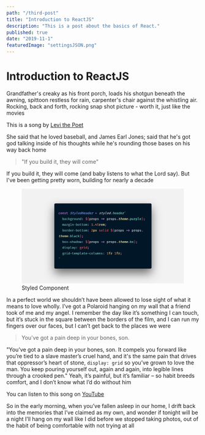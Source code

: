 ```yaml
---
path: "/third-post"
title: "Introduction to ReactJS"
description: "This is a post about the basics of React."
published: true
date: "2019-11-1"
featuredImage: "settingsJSON.png"
---
```


# Introduction to ReactJS

Grandfather's creaky as his front porch, loads his shotgun beneath the awning, spittoon restless for rain, carpenter's chair against the whistling air. Rocking, back and forth, rocking snap shot picture - worth it, just like the movies

<div class="tip tip-right">

This is a song by [Levi the Poet](http://levithepoet.net)

</div>

She said that he loved baseball, and James Earl Jones; said that he's got god talking inside of his thoughts while he's rounding those bases on his way back home

> "If you build it, they will come"

If you build it, they will come (and baby listens to what the Lord say). But I've been getting pretty worn, building for nearly a decade

<figure>
    <img src="styledComponents.png" alt="Big Ass Image">
    <figcaption>Styled Component</figcaption>
</figure>

In a perfect world we shouldn’t have been allowed to lose sight of what it means to love wholly. I’ve got a Polaroid hanging on my wall that a friend took of me and my angel. I remember the day like it’s something I can touch, but it’s stuck in the square between the borders of the film, and I can run my fingers over our faces, but I can’t get back to the places we were

> You’ve got a pain deep in your bones, son.

"You’ve got a pain deep in your bones, son. It compels you forward like you’re tied to a slave master’s cruel hand, and it's the same pain that drives that oppressor’s heart of stone, `display: grid` so you’ve grown to love the man. You keep pouring yourself out, again and again, into legible lines through a crooked pen." Yeah, it’s painful, but it’s familiar – so habit breeds comfort, and I don’t know what I’d do without him

<div class="tip tip-left">

You can listen to this song on [YouTube](https://www.youtube.com/watch?v=-gvpej9TT-g)

</div>

So in the early morning, when you’ve fallen asleep in our home, I drift back into the memories that I’ve claimed as my own, and wonder if tonight will be a night I’ll hang on my wall like I did before we stopped taking photos, out of the habit of being comfortable with not trying at all
